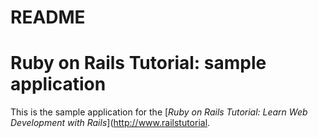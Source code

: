 # README
# Ruby on Rails Tutorial: sample application
This is the sample application for the
[*Ruby on Rails Tutorial:
Learn Web Development with Rails*](http://www.railstutorial.
